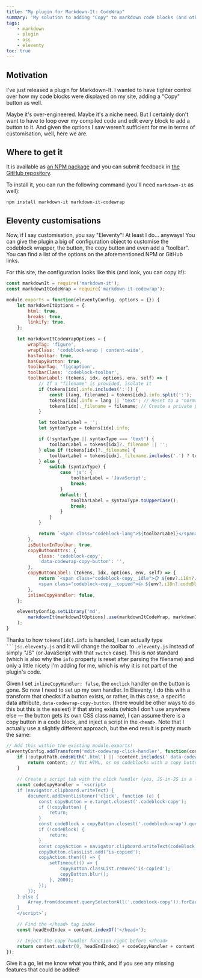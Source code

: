 ```yaml
---
title: "My plugin for Markdown-It: CodeWrap"
summary: 'My solution to adding "Copy" to markdown code blocks (and other things)'
tags:
    - markdown
    - plugin
    - oss
    - eleventy
toc: true
---
```


## Motivation

I've just released a plugin for Markdown-It. I wanted to have tighter control over how my code blocks were displayed on my site, adding a "Copy" button as well.

Maybe it's over-engineered. Maybe it's a niche need. But I certainly don't want to have to loop over my compiled code and edit every block to add a button to it. And given the options I saw weren't sufficient for me in terms of customisation, well, here we are.

## Where to get it

It is available as [an NPM package](https://www.npmjs.com/package/markdown-it-codewrap) and you can submit feedback in [the GitHub repository](https://github.com/chriskirknielsen/markdown-it-codewrap).

To install it, you can run the following command (you'll need `markdown-it` as well):

```
npm install markdown-it markdown-it-codewrap
```

## Eleventy customisations

Now, if I say customisation, you say "Eleventy"! At least I do… anyways! You can give the plugin a big ol' configuration object to customise the codeblock wrapper, the button, the copy button and even add a "toolbar". You can find a list of the options on the aforementioned NPM or GitHub links.

For this site, the configuration looks like this (and look, you can copy it!):

```js:.eleventy.js
const markdownIt = require('markdown-it');
const markdownItCodeWrap = require('markdown-it-codewrap');

module.exports = function(eleventyConfig, options = {}) {
    let markdownItOptions = {
        html: true,
        breaks: true,
        linkify: true,
    };
    
    let markdownItCodeWrapOptions = {
        wrapTag: 'figure',
        wrapClass: 'codeblock-wrap | content-wide',
        hasToolbar: true,
        hasCopyButton: true,
        toolbarTag: 'figcaption',
        toolbarClass: 'codeblock-toolbar',
        toolbarLabel: (tokens, idx, options, env, self) => {
            // If a "filename" is provided, isolate it
            if (tokens[idx].info.includes(':')) {
                const [lang, filename] = tokens[idx].info.split(':');
                tokens[idx].info = lang || 'text'; // Reset to a "normal" type
                tokens[idx]._filename = filename; // Create a private property
            }

            let toolbarLabel = '';
            let syntaxType = tokens[idx].info;

            if (!syntaxType || syntaxType === 'text') {
                toolbarLabel = tokens[idx]?._filename || '';
            } else if (tokens[idx]?._filename) {
                toolbarLabel = tokens[idx]._filename.includes('.') ? tokens[idx]._filename : tokens[idx]._filename + '.' + syntaxType;
            } else {
                switch (syntaxType) {
                    case 'js': {
                        toolbarLabel = 'JavaScript';
                        break;
                    }
                    default: {
                        toolbarLabel = syntaxType.toUpperCase();
                        break;
                    }
                }
            }

            return `<span class="codeblock-lang">${toolbarLabel}</span>`;
        },
        isButtonInToolbar: true,
        copyButtonAttrs: {
            class: 'codeblock-copy',
            'data-codewrap-copy-button': '',
        },
        copyButtonLabel: (tokens, idx, options, env, self) => {
            return `<span class="codeblock-copy__idle">📋 ${env?.i18n?.codeBlock?.copyLabel || 'Copy'}</span>
            <span class="codeblock-copy__copied">👍 ${env?.i18n?.codeBlock?.copiedLabel || 'OK'}</span>`;
        },
        inlineCopyHandler: false,
    };

    eleventyConfig.setLibrary('md',
        markdownIt(markdownItOptions).use(markdownItCodeWrap, markdownItCodeWrapOptions)
    );
}
```

Thanks to how `tokens[idx].info` is handled, I can actually type `` ```js:.eleventy.js`` and it will change the toolbar to `.eleventy.js` instead of simply "JS" (or JavaScript with that `switch` case). This is _not_ standard (which is also why the `info` property is reset after parsing the filename) and only a little nicety I'm adding for me, which is why it is not part of the plugin's code.

Given I set `inlineCopyHandler: false`, the `onclick` handler on the button is gone. So now I need to set up my own handler. In Eleventy, I do this with a transform that checks if a button exists, or rather, in this case, a specific data attribute, `data-codewrap-copy-button`. (there would be other ways to do this but this is the easiest) If that string exists (which I don't use anywhere else — the button gets its own CSS class name), I can assume there is a copy button in a code block, and inject a script in the `<head>`. Note that I actually use a slightly different approach, but the end result is pretty much the same:

```js:.eleventy.js
// Add this within the existing module.exports!
eleventyConfig.addTransform('mdit-codewrap-click-handler', function(content, outputPath) {
    if (!outputPath.endsWith('.html') || !content.includes(' data-codewrap-copy-button=')) {
        return content; // Not HTML, or no codeblocks with a copy button: return raw content
    }
    
    // Create a script tab with the click handler (yes, JS-in-JS is a little wild, I agree)
    const codeCopyHandler = `<script>
    if (navigator.clipboard.writeText) {
        document.addEventListener('click', function (e) {
            const copyButton = e.target.closest('.codeblock-copy');
            if (!copyButton) {
                return;
            }
            const codeBlock = copyButton.closest('.codeblock-wrap').querySelector('code');
            if (!codeBlock) {
                return;
            }
            const copyAction = navigator.clipboard.writeText(codeBlock.innerText);
            copyButton.classList.add('is-copied');
            copyAction.then(() => {
                setTimeout(() => {
                    copyButton.classList.remove('is-copied');
                    copyButton.blur();
                }, 2000);
            });
        });
    } else {
        Array.from(document.querySelectorAll('.codeblock-copy')).forEach((btn) => (btn.hidden = true));
    }
    </script>`;

    // Find the </head> tag index
    const headEndIndex = content.indexOf('</head>');

    // Inject the copy handler function right before </head>
    return content.substr(0, headEndIndex) + codeCopyHandler + content.substr(headEndIndex);
});
```

Give it a go, let me know what you think, and if you see any missing features that could be added!